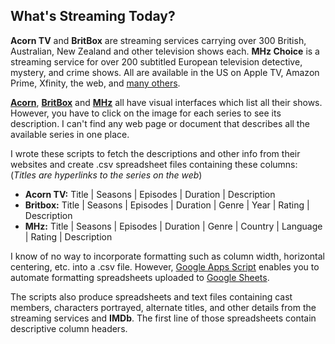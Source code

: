 ## What's Streaming Today?

**Acorn TV** and **BritBox** are streaming services carrying over 300 
British, Australian, New Zealand and other television shows each.
**MHz Choice** is a streaming service for over 200 subtitled
European television detective, mystery, and crime shows.  All are
available in the US on Apple TV, Amazon Prime, Xfinity, the web, and
[many others](https://support.mhznetworks.com/support/solutions/folders/44001123070).

**[Acorn](https://acorn.tv/browse)**, 
**[BritBox](https://www.britbox.com/us/programmes)** and
**[MHz](https://watch.mhzchoice.com/browse)** all
have visual interfaces which list all their shows. However,
you have to click on the image for each series to see its description.
I can't find any web page or document that describes all the available
series in one place.

I wrote these scripts to fetch the descriptions and other info from
their websites and create .csv spreadsheet files containing these
columns: (*Titles are hyperlinks to the series on the web*)

+ **Acorn TV:** Title | Seasons | Episodes | Duration | Description 
+ **Britbox:** Title | Seasons | Episodes | Duration | Genre | Year | Rating | Description
+ **MHz:** Title | Seasons | Episodes | Duration | Genre | Country | Language | Rating | Description

I know of no way to incorporate formatting such as column width,
horizontal centering, etc. into a .csv file. However, 
[Google Apps Script](https://developers.google.com/apps-script/overview)
enables you to automate formatting spreadsheets uploaded to [Google
Sheets](https://docs.google.com/spreadsheets/u/0/).

The scripts also produce spreadsheets and text files containing cast members,
characters portrayed, alternate titles, and other details from the streaming services
and **IMDb**. The first line of those spreadsheets contain descriptive column headers.
